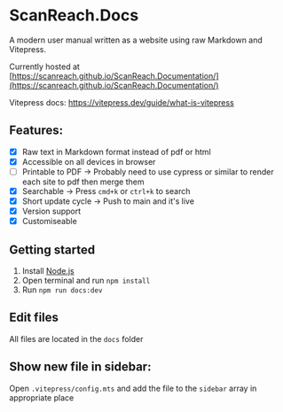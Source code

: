 # ScanReach.Docs

A modern user manual written as a website using raw Markdown and Vitepress.

Currently hosted at [https://scanreach.github.io/ScanReach.Documentation/](https://scanreach.github.io/ScanReach.Documentation/)

Vitepress docs: https://vitepress.dev/guide/what-is-vitepress

## Features:

- [x] Raw text in Markdown format instead of pdf or html
- [x] Accessible on all devices in browser
- [ ] Printable to PDF -> Probably need to use cypress or similar to render each site to pdf then merge them
- [x] Searchable -> Press `cmd+k` or `ctrl+k` to search
- [x] Short update cycle -> Push to main and it's live
- [x] Version support
- [x] Customiseable

## Getting started

1. Install [Node.js](https://nodejs.org/en/download/)
2. Open terminal and run `npm install`
3. Run `npm run docs:dev`

## Edit files

All files are located in the `docs` folder

## Show new file in sidebar:

Open `.vitepress/config.mts` and add the file to the `sidebar` array in appropriate place
